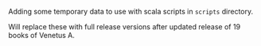Adding some temporary data to use with scala scripts in `scripts` directory.

Will replace these with full release versions after updated release of 19 books of Venetus A.
